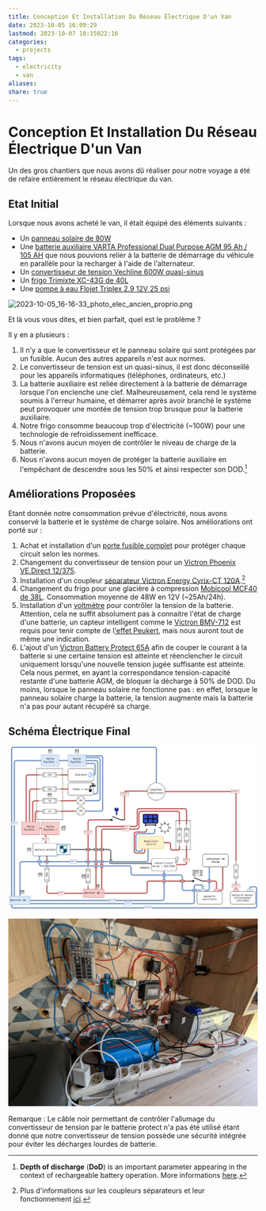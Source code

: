 ```yaml
---
title: Conception Et Installation Du Réseau Électrique D'un Van
date: 2023-10-05 16:09:29
lastmod: 2023-10-07 10:15022:16
categories:
  - projects
tags:
  - electricity
  - van
aliases: 
share: true
---
```


# Conception Et Installation Du Réseau Électrique D'un Van

Un des gros chantiers que nous avons dû réaliser pour notre voyage a été de refaire entièrement le réseau électrique du van.

## Etat Initial

Lorsque nous avons acheté le van, il était équipé des éléments suivants :

- Un [panneau solaire de 80W](https://www.camping-car-plus.com/high-tech-electricite/source-d-energie/panneaux-solaires/kit-panneau-solaire-e-ssential-inovtech-80w-5831.html)
- Une [batterie auxiliaire VARTA Professional Dual Purpose AGM 95 Ah / 105 AH](https://www.camping-car-plus.com/high-tech-electricite/source-d-energie/batteries/batterie-varta-professional-dual-purpose-agm-95-ah-6602.html) que nous pouvions relier à la batterie de démarrage du véhicule en parallèle pour la recharger à l'aide de l'alternateur.
- Un [convertisseur de tension Vechline 600W quasi-sinus](https://lcg-loisirs.fr/energie-high-tech/convertisseur-vechline-LCG3953)
- Un [frigo Trimixte XC-43G de 40L](https://www.cdiscount.com/auto/camping-car-caravaning/refrigerateur-a-poser-trimixte-xc-43g-40-litres/f-13330100101-inc3700628230212.html)
- Une [pompe à eau Flojet Triplex 2.9 12V 25 psi](https://www.amazon.fr/dp-Flojet-Triplex-2-9-12-V-25psi/dp/B01JUN0NDG/ref=as_li_ss_tl?__mk_fr_FR=%C3%85M%C3%85%C5%BD%C3%95%C3%91&dchild=1&keywords=flojet+12v&qid=1582580597&sr=8-1&linkCode=ll1&tag=fourgonamen07-21&linkId=b02653e5b721120ad7a1ab65ab86a8cf&language=fr_FR)

![2023-10-05_16-16-33_photo_elec_ancien_proprio.png](/images/2023-10-05_16-16-33_photo_elec_ancien_proprio.png)

Et là vous vous dites, et bien parfait, quel est le problème ?

Il y en a plusieurs :

1. Il n'y a que le convertisseur et le panneau solaire qui sont protégées par un fusible. Aucun des autres appareils n'est aux normes.
2. Le convertisseur de tension est un quasi-sinus, il est donc déconseillé pour les appareils informatiques (téléphones, ordinateurs, etc.)
3. La batterie auxiliaire est reliée directement à la batterie de démarrage lorsque l'on enclenche une clef. Malheureusement, cela rend le système soumis à l'erreur humaine, et démarrer après avoir branché le système peut provoquer une montée de tension trop brusque pour la batterie auxiliaire.
4. Notre frigo consomme beaucoup trop d'électricité (~100W) pour une technologie de refroidissement inefficace.
5. Nous n'avons aucun moyen de contrôler le niveau de charge de la batterie.
6. Nous n'avons aucun moyen de protéger la batterie auxiliaire en l'empêchant de descendre sous les 50% et ainsi respecter son DOD.[^1]

## Améliorations Proposées

Etant donnée notre consommation prévue d'électricité, nous avons conservé la batterie et le système de charge solaire. Nos améliorations ont porté sur :

1. Achat et installation d'un [porte fusible complet](https://www.amazon.fr/gp/product/B07YDF3WJX/ref=ppx_yo_dt_b_asin_title_o03_s00?ie=UTF8&psc=1) pour protéger chaque circuit selon les normes.
2. Changement du convertisseur de tension pour un [Victron Phoenix VE.Direct 12/375](https://www.h2r-equipements.com/convertisseur-12v-230v-transformateur-bateau/17056-victron-phoenix-vedirect-12-375.html).
3. Installation d'un coupleur [séparateur Victron Energy Cyrix-CT 120A](https://www.h2r-equipements.com/coupleur-separateur-camping-car-fourgon-amenage/2376-victron-energy-cyrix-ct.html).[^2]
4. Changement du frigo pour une glacière à compression [Mobicool MCF40 de 38L](https://www.amazon.fr/MOBICOOL-Glaci%C3%A8re-compresseur-refroidissement-cong%C3%A9lateur/dp/B07ZZC6816). Consommation moyenne de 48W en 12V (~25Ah/24h).
5. Installation d'un [voltmètre](https://www.amazon.fr/gp/product/B0793PJSJM/ref=ppx_yo_dt_b_asin_title_o04_s00?ie=UTF8&th=1) pour contrôler la tension de la batterie. Attention, cela ne suffit absolument pas à connaitre l'état de charge d'une batterie, un capteur intelligent comme le [Victron BMV-712](https://www.amazon.fr/Victron-Energy-BMV-712-Moniteur-Batterie/dp/B075RTSTKS/ref=sr_1_1?__mk_fr_FR=%C3%85M%C3%85%C5%BD%C3%95%C3%91&crid=BADP7PRIKLOB&keywords=victron+bmv&qid=1696516595&sprefix=victron+bmv%2Caps%2C112&sr=8-1) est requis pour tenir compte de l['effet Peukert](https://esoxiste.com/la-batterie-pour-les-nuls/), mais nous auront tout de même une indication.
6. L'ajout d'un [Victron Battery Protect 65A](https://www.h2r-equipements.com/protection-basse-tension-fourgon-amenage-camping-car/18131-victron-battery-protect-65-a.html) afin de couper le courant à la batterie si une certaine tension est atteinte et réenclencher le circuit uniquement lorsqu'une nouvelle tension jugée suffisante est atteinte. Cela nous permet, en ayant la correspondance tension-capacité restante d'une batterie AGM, de bloquer la décharge à 50% de DOD. Du moins, lorsque le panneau solaire ne fonctionne pas : en effet, lorsque le panneau solaire charge la batterie, la tension augmente mais la batterie n'a pas pour autant récupéré sa charge.

## Schéma Électrique Final

![2023-10-05_16-41-21_schema_electrique_final.png](/images/2023-10-05_16-41-21_schema_electrique_final.png)

![2023-10-05_16-44-29_panneau_electrique.jpg](/images/2023-10-05_16-44-29_panneau_electrique.jpg)

Remarque : Le câble noir permettant de contrôler l'allumage du convertisseur de tension par le batterie protect n'a pas été utilisé étant donné que notre convertisseur de tension possède une sécurité intégrée pour éviter les décharges lourdes de batterie.

[^1]: **Depth of discharge** (**DoD**) is an important parameter appearing in the context of rechargeable battery operation. More informations [here](https://www.solaris-store.com/content/43-principe-de-fonctionnement-d-une-batterie-solaire).
[^2]: Plus d'informations sur les coupleurs séparateurs et leur fonctionnement [ici](https://www.youtube.com/watch?v=YIDDCP6phbo&t).
